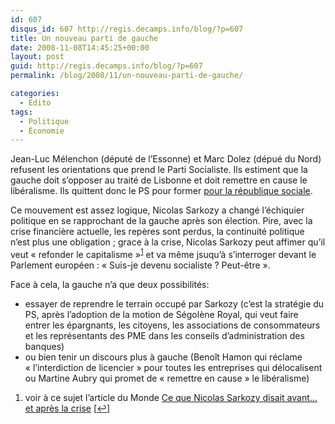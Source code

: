 ```yaml
---
id: 607
disqus_id: 607 http://regis.decamps.info/blog/?p=607
title: Un nouveau parti de gauche
date: 2008-11-08T14:45:25+00:00
layout: post
guid: http://regis.decamps.info/blog/?p=607
permalink: /blog/2008/11/un-nouveau-parti-de-gauche/

categories:
  - Edito
tags:
  - Politique
  - Économie
---
```

Jean-Luc Mélenchon (député de l’Essonne) et Marc Dolez (dépué du Nord) refusent les orientations que prend le Parti Socialiste. Ils estiment que la gauche doit s’opposer au traité de Lisbonne et doit remettre en cause le libéralisme. Ils quittent donc le PS pour former [pour la république sociale](http://www.casuffitcommeca.fr/).

Ce mouvement est assez logique, Nicolas Sarkozy a changé l’échiquier politique en se rapprochant de la gauche après son élection. Pire, avec la crise financière actuelle, les repères sont perdus, la continuité politique n’est plus une obligation ; grace à la crise, Nicolas Sarkozy peut affimer qu’il veut « refonder le capitalisme »<sup><a href="#footnote_0_607" id="identifier_0_607" class="footnote-link footnote-identifier-link" title="voir &agrave; ce sujet l’article du Monde Ce que Nicolas Sarkozy disait avant&hellip; et apr&egrave;s la crise">1</a></sup> et va même jsuqu’à s’interroger devant le Parlement européen : « Suis-je devenu socialiste ? Peut-être ».

Face à cela, la gauche n’a que deux possibilités: 

  * essayer de reprendre le terrain occupé par Sarkozy (c’est la stratégie du PS, après l’adoption de la motion de Ségolène Royal, qui veut faire entrer les épargnants, les citoyens, les associations de consommateurs et les représentants des PME dans les conseils d’administration des banques)
  * ou bien tenir un discours plus à gauche (Benoît Hamon qui réclame « l’interdiction de licencier » pour toutes les entreprises qui délocalisent ou Martine Aubry qui promet de « remettre en cause » le libéralisme)

<ol class="footnotes">
  <li id="footnote_0_607" class="footnote">
    voir à ce sujet l’article du Monde <a href="http://www.lemonde.fr/politique/article/2008/11/07/ce-que-nicolas-sarkozy-disait-avant-et-apres-la-crise_1115927_823448.html">Ce que Nicolas Sarkozy disait avant… et après la crise</a> [<a href="#identifier_0_607" class="footnote-link footnote-back-link">&#8617;</a>]
  </li>
</ol>
